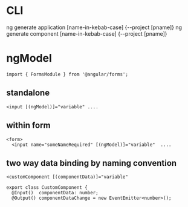 # CLI
ng generate application [name-in-kebab-case] {--project [pname]}
ng generate component [name-in-kebab-case] {--project [pname]}

# ngModel
```
import { FormsModule } from '@angular/forms';
```
## standalone
```
<input [(ngModel)]="variable" ....
```
## within form
```
<form>
  <input name="someNameRequired" [(ngModel)]="variable"  ....
```
## two way data binding by naming convention
```
<customComponent [(componentData)]="variable"
```
```
export class CustomComponent {
  @Input()  componentData: number;
  @Output() componentDataChange = new EventEmitter<number>();
```
